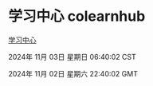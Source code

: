 # 学习中心 colearnhub
[学习中心](http://219.139.197.74:56308/colearnhub/)

2024年 11月 03日 星期日 06:40:02 CST

2024年 11月 02日 星期六 22:40:02 GMT
